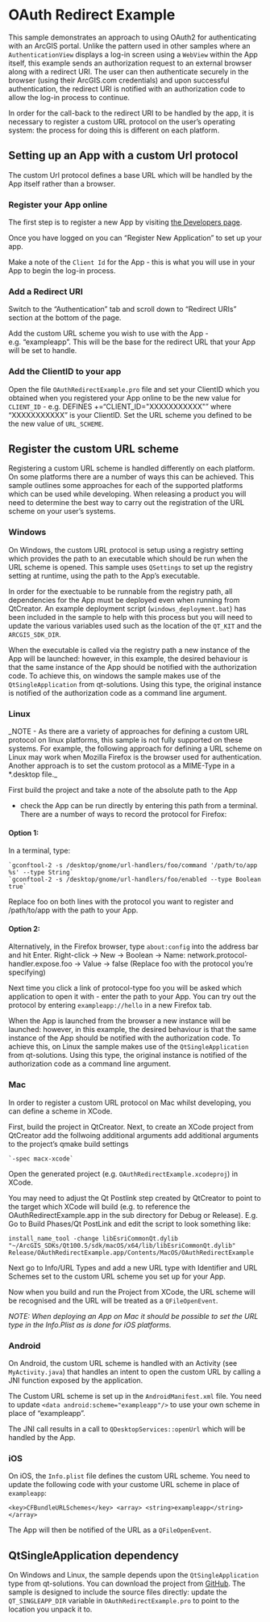 # OAuth Redirect Example

This sample demonstrates an approach to using OAuth2 for authenticating
with an ArcGIS portal. Unlike the pattern used in other samples where an
`AuthenticationView` displays a log-in screen using a `WebView` within
the App itself, this example sends an authorization request to an
external browser along with a redirect URI. The user can then
authenticate securely in the browser (using their ArcGIS.com
credentials) and upon successful authentication, the redirect URI is
notified with an authorization code to allow the log-in process to
continue.

In order for the call-back to the redirect URI to be handled by the app,
it is necessary to register a custom URL protocol on the user’s
operating system: the process for doing this is different on each
platform.

## Setting up an App with a custom Url protocol

The custom Url protocol defines a base URL which will be handled by the
App itself rather than a browser.

### Register your App online

The first step is to register a new App by visiting [the Developers
page](http://links.esri.com/qtRegisterNewApp).

Once you have logged on you can “Register New Application” to set up
your app.

Make a note of the `Client Id` for the App - this is what you will use
in your App to begin the log-in process.

### Add a Redirect URI

Switch to the “Authentication” tab and scroll down to “Redirect URIs”
section at the bottom of the page.

Add the custom URL scheme you wish to use with the App -
e.g. “exampleapp”. This will be the base for the redirect URL that
your App will be set to handle.

### Add the ClientID to your app

Open the file `OAuthRedirectExample.pro` file and set your ClientID
which you obtained when you registered your App online to be the new
value for `CLIENT_ID` - e.g. DEFINES +=“CLIENT\_ID="XXXXXXXXXXX"” where
“XXXXXXXXXXX” is your ClientID. Set the URL scheme you defined to be
the new value of `URL_SCHEME`.

## Register the custom URL scheme

Registering a custom URL scheme is handled differently on each platform.
On some platforms there are a number of ways this can be achieved. This
sample outlines some approaches for each of the supported platforms
which can be used while developing. When releasing a product you will
need to determine the best way to carry out the registration of the URL
scheme on your user’s systems.

### Windows

On Windows, the custom URL protocol is setup using a registry setting
which provides the path to an executable which should be run when the
URL scheme is opened. This sample uses `QSettings` to set up the
registry setting at runtime, using the path to the App’s executable.

In order for the exectuable to be runnable from the registry path, all
dependencies for the App must be deployed even when running from
QtCreator. An example deployment script (`windows_deployment.bat`) has
been included in the sample to help with this process but you will need
to update the various variables used such as the location of the
`QT_KIT` and the `ARCGIS_SDK_DIR`.

When the executable is called via the registry path a new instance of
the App will be launched: however, in this example, the desired
behaviour is that the same instance of the App should be notified with
the authorization code. To achieve this, on windows the sample makes use
of the `QtSingleApplication` from qt-solutions. Using this type, the
original instance is notified of the authorization code as a command
line argument.

### Linux

\_NOTE - As there are a variety of approaches for defining a custom URL
protocol on linux platforms, this sample is not fully supported on these
systems. For example, the following approach for defining a URL scheme
on Linux may work when Mozilla Firefox is the browser used for
authentication. Another approach is to set the custom protocol as a
MIME-Type in a \*.desktop file.\_

First build the project and take a note of the absolute path to the App

  - check the App can be run directly by entering this path from a
    terminal. There are a number of ways to record the protocol for
    Firefox:

#### Option 1:

In a terminal, type:

    `gconftool-2 -s /desktop/gnome/url-handlers/foo/command '/path/to/app %s' --type String`
    `gconftool-2 -s /desktop/gnome/url-handlers/foo/enabled --type Boolean true`

Replace foo on both lines with the protocol you want to register and
/path/to/app with the path to your App.

#### Option 2:

Alternatively, in the Firefox browser, type `about:config` into the
address bar and hit Enter. Right-click -\> New -\> Boolean -\> Name:
network.protocol-handler.expose.foo -\> Value -\> false (Replace foo
with the protocol you’re specifying)

Next time you click a link of protocol-type foo you will be asked which
application to open it with - enter the path to your App. You can try
out the protocol by entering `exampleapp://hello` in a new Firefox tab.

When the App is launched from the browser a new instance will be
launched: however, in this example, the desired behaviour is that the
same instance of the App should be notified with the authorization code.
To achieve this, on Linux the sample makes use of the
`QtSingleApplication` from qt-solutions. Using this type, the original
instance is notified of the authorization code as a command line
argument.

### Mac

In order to register a custom URL protocol on Mac whilst developing, you
can define a scheme in XCode.

First, build the project in QtCreator. Next, to create an XCode project
from QtCreator add the follwoing additional arguments add additional
arguments to the project’s qmake build settings

    `-spec macx-xcode`

Open the generated project (e.g. `OAuthRedirectExample.xcodeproj`) in
XCode.

You may need to adjust the Qt Postlink step created by QtCreator to
point to the target which XCode will build (e.g. to reference the
OAuthRedirectExample.app in the sub directory for Debug or Release).
E.g. Go to Build Phases/Qt PostLink and edit the script to look
something like:

`install_name_tool -change libEsriCommonQt.dylib
"~/ArcGIS_SDKs/Qt100.5/sdk/macOS/x64/lib/libEsriCommonQt.dylib"
Release/OAuthRedirectExample.app/Contents/MacOS/OAuthRedirectExample`

Next go to Info/URL Types and add a new URL type with Identifier and URL
Schemes set to the custom URL scheme you set up for your App.

Now when you build and run the Project from XCode, the URL scheme will
be recognised and the URL will be treated as a `QFileOpenEvent`.

*NOTE: When deploying an App on Mac it should be possible to set the URL
type in the Info.Plist as is done for iOS platforms.*

### Android

On Android, the custom URL scheme is handled with an Activity (see
`MyActivity.java`) that handles an intent to open the custom URL by
calling a JNI function exposed by the application.

The Custom URL scheme is set up in the `AndroidManifest.xml` file. You
need to update `<data android:scheme="exampleapp"/>` to use your own
scheme in place of “exampleapp”.

The JNI call results in a call to `QDesktopServices::openUrl` which will
be handled by the App.

### iOS

On iOS, the `Info.plist` file defines the custom URL scheme. You need to
update the following code with your custome URL scheme in place of
`exampleapp`:

`<key>CFBundleURLSchemes</key> <array> <string>exampleapp</string>
</array>`

The App will then be notified of the URL as a `QFileOpenEvent`.

## QtSingleApplication dependency

On Windows and Linux, the sample depends upon the `QtSingleApplication`
type from qt-solutions. You can download the project from
[GitHub](http://links.esri.com/qtSingleApplication). The sample is
designed to include the source files directly: update the
`QT_SINGLEAPP_DIR` variable in `OAuthRedirectExample.pro` to point to
the location you unpack it to.
